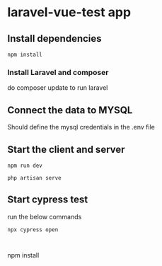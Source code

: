 # laravel-vue-test app


## Install dependencies 

````
npm install 

````

### Install Laravel and composer 

do composer update to run laravel

## Connect the data to MYSQL
Should define the mysql credentials in the .env file 

## Start the client and server 


````
npm run dev

php artisan serve
````

## Start cypress test

run the below commands

```
npx cypress open 



````
npm install 

````


